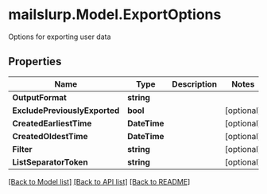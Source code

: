 # mailslurp.Model.ExportOptions
Options for exporting user data

## Properties

Name | Type | Description | Notes
------------ | ------------- | ------------- | -------------
**OutputFormat** | **string** |  | 
**ExcludePreviouslyExported** | **bool** |  | [optional] 
**CreatedEarliestTime** | **DateTime** |  | [optional] 
**CreatedOldestTime** | **DateTime** |  | [optional] 
**Filter** | **string** |  | [optional] 
**ListSeparatorToken** | **string** |  | [optional] 

[[Back to Model list]](../README#documentation-for-models) [[Back to API list]](../README#documentation-for-api-endpoints) [[Back to README]](../README)

